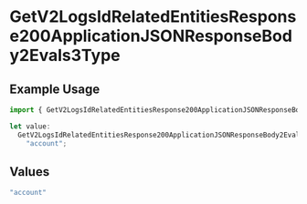 # GetV2LogsIdRelatedEntitiesResponse200ApplicationJSONResponseBody2Evals3Type

## Example Usage

```typescript
import { GetV2LogsIdRelatedEntitiesResponse200ApplicationJSONResponseBody2Evals3Type } from "orq-poc-typescript-multi-env-version/models/operations";

let value:
  GetV2LogsIdRelatedEntitiesResponse200ApplicationJSONResponseBody2Evals3Type =
    "account";
```

## Values

```typescript
"account"
```